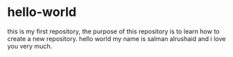 # hello-world
this is my first repository, the purpose of this repository is to learn how to create a new repository.
hello world my name is salman alrushaid and i love you very much.
